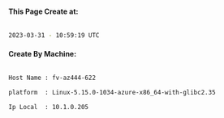 
   
#### This Page Create at:

```bash

2023-03-31 - 10:59:19 UTC

```

#### Create By Machine:

```bash

Host Name : fv-az444-622

platform  : Linux-5.15.0-1034-azure-x86_64-with-glibc2.35

Ip Local  : 10.1.0.205

```

